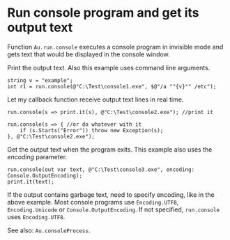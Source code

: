 # Run console program and get its output text

Function `Au.run.console` executes a console program in invisible mode and gets text that would be displayed in the console window.

Print the output text. Also this example uses command line arguments.

```
string v = "example";
int r1 = run.console(@"C:\Test\console1.exe", $@"/a ""{v}"" /etc");
```

Let my callback function receive output text lines in real time.

```
run.console(s => print.it(s), @"C:\Test\console2.exe"); //print it

run.console(s => { //or do whatever with it
	if (s.Starts("Error")) throw new Exception(s);
}, @"C:\Test\console2.exe");
```

Get the output text when the program exits. This example also uses the *encoding* parameter.

```
run.console(out var text, @"C:\Test\console3.exe", encoding: Console.OutputEncoding);
print.it(text);
```

If the output contains garbage text, need to specify encoding, like in the above example. Most console programs use `Encoding.UTF8`, `Encoding.Unicode` or `Console.OutputEncoding`. If not specified, `run.console` uses `Encoding.UTF8`.

See also: `Au.consoleProcess`.